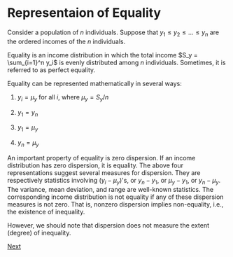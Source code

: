 # Representaion of Equality

Consider a population of $n$ individuals.
Suppose that $y_1 \leq y_2 \leq \dots \leq y_n$ are the ordered incomes of the $n$ individuals.

Equality is an income distribution in which the total income $S_y = \sum_{i=1}^n y_i$ is evenly distributed among $n$ individuals.
Sometimes, it is referred to as perfect equality.

Equality can be represented mathematically in several ways:

1. $y_i = \mu_y$ for all $i$, where $\mu_y = S_y / n$

2. $y_1 = y_n$

3. $y_1 = \mu_y$

4. $y_n = \mu_y$

An important property of equality is zero dispersion.
If an income distribution has zero dispersion, it is equality.
The above four representations suggest several measures for dispersion.
They are respectively statistics involving $\left( y_i - \mu_y \right)$'s, or $y_n - y_1$, or $\mu_y - y_1$, or $y_n - \mu_y$.
The variance, mean deviation, and range are well-known statistics.
The corresponding income distribution is not equality if any of these dispersion measures is not zero.
That is, nonzero dispersion implies non-equality, i.e., the existence of inequality.

However, we should note that dispersion does not measure the extent (degree) of inequality.

[Next](./InfoInequality.md)
